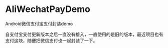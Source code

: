 # AliWechatPayDemo

Android微信支付宝支付封装demo

自支付宝支付更新版本之后一直没有接入，一直使用的是旧的版本，最近项目也有支付这块，随便把微信支付也一起封装了一下。
